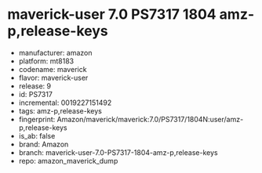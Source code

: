 # maverick-user 7.0 PS7317 1804 amz-p,release-keys
- manufacturer: amazon
- platform: mt8183
- codename: maverick
- flavor: maverick-user
- release: 9
- id: PS7317
- incremental: 0019227151492
- tags: amz-p,release-keys
- fingerprint: Amazon/maverick/maverick:7.0/PS7317/1804N:user/amz-p,release-keys
- is_ab: false
- brand: Amazon
- branch: maverick-user-7.0-PS7317-1804-amz-p,release-keys
- repo: amazon_maverick_dump
